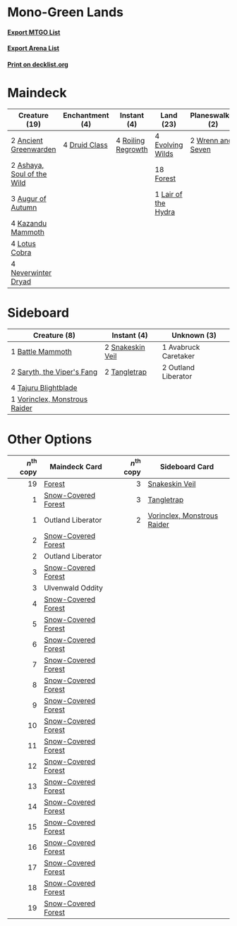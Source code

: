 # Mono-Green Lands

#### [Export MTGO List](../collection/Mono-Green%20Lands/Mono-Green%20Lands.txt)
#### [Export Arena List](../collection/Mono-Green%20Lands/Mono-Green%20Lands_arena.txt)
#### [Print on decklist.org](http://decklist.org/?deckmain=2%09Ancient%20Greenwarden%0A2%09Ashaya,%20Soul%20of%20the%20Wild%0A3%09Augur%20of%20Autumn%0A4%09Druid%20Class%0A4%09Evolving%20Wilds%0A18%09Forest%0A4%09Kazandu%20Mammoth%0A1%09Lair%20of%20the%20Hydra%0A4%09Lotus%20Cobra%0A4%09Neverwinter%20Dryad%0A4%09Roiling%20Regrowth%0A2%09Storm%20the%20Festival%0A2%09Ulvenwald%20Oddity%0A4%09Vastwood%20Surge%0A2%09Wrenn%20and%20Seven&deckside=1%09Avabruck%20Caretaker%0A1%09Battle%20Mammoth%0A2%09Outland%20Liberator%0A2%09Saryth,%20the%20Viper's%20Fang%0A2%09Snakeskin%20Veil%0A4%09Tajuru%20Blightblade%0A2%09Tangletrap%0A1%09Vorinclex,%20Monstrous%20Raider)
# Maindeck

|                                            Creature (19)                                            |                                    Enchantment (4)                                     |                                         Instant (4)                                         |                                          Land (23)                                           |                                      Planeswalker (2)                                      |                                          Sorcery (6)                                          |   Unknown (2)    |
|-----------------------------------------------------------------------------------------------------|----------------------------------------------------------------------------------------|---------------------------------------------------------------------------------------------|----------------------------------------------------------------------------------------------|--------------------------------------------------------------------------------------------|-----------------------------------------------------------------------------------------------|------------------|
|2 [Ancient Greenwarden](http://gatherer.wizards.com/Pages/Card/Details.aspx?multiverseid=491823)     |4 [Druid Class](http://gatherer.wizards.com/Pages/Card/Details.aspx?multiverseid=527467)|4 [Roiling Regrowth](http://gatherer.wizards.com/Pages/Card/Details.aspx?multiverseid=491849)|4 [Evolving Wilds](http://gatherer.wizards.com/Pages/Card/Details.aspx?multiverseid=426944)   |2 [Wrenn and Seven](http://gatherer.wizards.com/Pages/Card/Details.aspx?multiverseid=534999)|2 [Storm the Festival](http://gatherer.wizards.com/Pages/Card/Details.aspx?multiverseid=534989)|2 Ulvenwald Oddity|
|2 [Ashaya, Soul of the Wild](http://gatherer.wizards.com/Pages/Card/Details.aspx?multiverseid=491824)|                                                                                        |                                                                                             |18 [Forest](http://gatherer.wizards.com/Pages/Card/Details.aspx?multiverseid=439860)          |                                                                                            |4 [Vastwood Surge](http://gatherer.wizards.com/Pages/Card/Details.aspx?multiverseid=491868)    |                  |
|3 [Augur of Autumn](http://gatherer.wizards.com/Pages/Card/Details.aspx?multiverseid=534952)         |                                                                                        |                                                                                             |1 [Lair of the Hydra](http://gatherer.wizards.com/Pages/Card/Details.aspx?multiverseid=527546)|                                                                                            |                                                                                               |                  |
|4 [Kazandu Mammoth](http://gatherer.wizards.com/Pages/Card/Details.aspx?multiverseid=491835)         |                                                                                        |                                                                                             |                                                                                              |                                                                                            |                                                                                               |                  |
|4 [Lotus Cobra](http://gatherer.wizards.com/Pages/Card/Details.aspx?multiverseid=438740)             |                                                                                        |                                                                                             |                                                                                              |                                                                                            |                                                                                               |                  |
|4 [Neverwinter Dryad](http://gatherer.wizards.com/Pages/Card/Details.aspx?multiverseid=527482)       |                                                                                        |                                                                                             |                                                                                              |                                                                                            |                                                                                               |                  |


# Sideboard

|                                              Creature (8)                                              |                                        Instant (4)                                        |    Unknown (3)     |
|--------------------------------------------------------------------------------------------------------|-------------------------------------------------------------------------------------------|--------------------|
|1 [Battle Mammoth](http://gatherer.wizards.com/Pages/Card/Details.aspx?multiverseid=503773)             |2 [Snakeskin Veil](http://gatherer.wizards.com/Pages/Card/Details.aspx?multiverseid=503810)|1 Avabruck Caretaker|
|2 [Saryth, the Viper's Fang](http://gatherer.wizards.com/Pages/Card/Details.aspx?multiverseid=534986)   |2 [Tangletrap](http://gatherer.wizards.com/Pages/Card/Details.aspx?multiverseid=513622)    |2 Outland Liberator |
|4 [Tajuru Blightblade](http://gatherer.wizards.com/Pages/Card/Details.aspx?multiverseid=491856)         |                                                                                           |                    |
|1 [Vorinclex, Monstrous Raider](http://gatherer.wizards.com/Pages/Card/Details.aspx?multiverseid=503815)|                                                                                           |                    |


# Other Options

|*n*<sup>th</sup> copy|                                        Maindeck Card                                         |*n*<sup>th</sup> copy|                                            Sideboard Card                                            |
|--------------------:|----------------------------------------------------------------------------------------------|--------------------:|------------------------------------------------------------------------------------------------------|
|                   19|[Forest](http://gatherer.wizards.com/Pages/Card/Details.aspx?multiverseid=439860)             |                    3|[Snakeskin Veil](http://gatherer.wizards.com/Pages/Card/Details.aspx?multiverseid=503810)             |
|                    1|[Snow-Covered Forest](http://gatherer.wizards.com/Pages/Card/Details.aspx?multiverseid=121192)|                    3|[Tangletrap](http://gatherer.wizards.com/Pages/Card/Details.aspx?multiverseid=513622)                 |
|                    1|Outland Liberator                                                                             |                    2|[Vorinclex, Monstrous Raider](http://gatherer.wizards.com/Pages/Card/Details.aspx?multiverseid=503815)|
|                    2|[Snow-Covered Forest](http://gatherer.wizards.com/Pages/Card/Details.aspx?multiverseid=121192)|                     |                                                                                                      |
|                    2|Outland Liberator                                                                             |                     |                                                                                                      |
|                    3|[Snow-Covered Forest](http://gatherer.wizards.com/Pages/Card/Details.aspx?multiverseid=121192)|                     |                                                                                                      |
|                    3|Ulvenwald Oddity                                                                              |                     |                                                                                                      |
|                    4|[Snow-Covered Forest](http://gatherer.wizards.com/Pages/Card/Details.aspx?multiverseid=121192)|                     |                                                                                                      |
|                    5|[Snow-Covered Forest](http://gatherer.wizards.com/Pages/Card/Details.aspx?multiverseid=121192)|                     |                                                                                                      |
|                    6|[Snow-Covered Forest](http://gatherer.wizards.com/Pages/Card/Details.aspx?multiverseid=121192)|                     |                                                                                                      |
|                    7|[Snow-Covered Forest](http://gatherer.wizards.com/Pages/Card/Details.aspx?multiverseid=121192)|                     |                                                                                                      |
|                    8|[Snow-Covered Forest](http://gatherer.wizards.com/Pages/Card/Details.aspx?multiverseid=121192)|                     |                                                                                                      |
|                    9|[Snow-Covered Forest](http://gatherer.wizards.com/Pages/Card/Details.aspx?multiverseid=121192)|                     |                                                                                                      |
|                   10|[Snow-Covered Forest](http://gatherer.wizards.com/Pages/Card/Details.aspx?multiverseid=121192)|                     |                                                                                                      |
|                   11|[Snow-Covered Forest](http://gatherer.wizards.com/Pages/Card/Details.aspx?multiverseid=121192)|                     |                                                                                                      |
|                   12|[Snow-Covered Forest](http://gatherer.wizards.com/Pages/Card/Details.aspx?multiverseid=121192)|                     |                                                                                                      |
|                   13|[Snow-Covered Forest](http://gatherer.wizards.com/Pages/Card/Details.aspx?multiverseid=121192)|                     |                                                                                                      |
|                   14|[Snow-Covered Forest](http://gatherer.wizards.com/Pages/Card/Details.aspx?multiverseid=121192)|                     |                                                                                                      |
|                   15|[Snow-Covered Forest](http://gatherer.wizards.com/Pages/Card/Details.aspx?multiverseid=121192)|                     |                                                                                                      |
|                   16|[Snow-Covered Forest](http://gatherer.wizards.com/Pages/Card/Details.aspx?multiverseid=121192)|                     |                                                                                                      |
|                   17|[Snow-Covered Forest](http://gatherer.wizards.com/Pages/Card/Details.aspx?multiverseid=121192)|                     |                                                                                                      |
|                   18|[Snow-Covered Forest](http://gatherer.wizards.com/Pages/Card/Details.aspx?multiverseid=121192)|                     |                                                                                                      |
|                   19|[Snow-Covered Forest](http://gatherer.wizards.com/Pages/Card/Details.aspx?multiverseid=121192)|                     |                                                                                                      |

